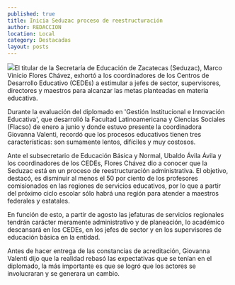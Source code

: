 ```yaml
---
published: true
title: Inicia Seduzac proceso de reestructuración
author: REDACCION
location: Local
category: Destacadas
layout: posts
---
```


![](http://i.imgur.com/8Yn4q46m.jpg)El titular de la Secretaría de Educación de Zacatecas (Seduzac), Marco Vinicio Flores Chávez, exhortó a los coordinadores de los Centros de Desarrollo Educativo (CEDEs) a estimular a jefes de sector, supervisores, directores y maestros para alcanzar las metas planteadas en materia educativa. 

Durante la evaluación del diplomado en 'Gestión Institucional e Innovación Educativa', que desarrolló la Facultad Latinoamericana y Ciencias Sociales (Flacso) de enero a junio y donde estuvo presente la coordinadora Giovanna Valenti, recordó que los procesos educativos tienen tres características: son sumamente lentos, difíciles y muy costosos.

Ante el subsecretario de Educación Básica y Normal, Ubaldo Ávila Ávila y los coordinadores de los CEDEs, Flores Chávez dio a conocer que la Seduzac está en un proceso de reestructuración administrativa. El objetivo, destacó, es disminuir al menos el 50 por ciento de los profesores comisionados en las regiones de servicios educativos, por lo que a partir del próximo ciclo escolar sólo habrá una región para atender a maestros federales y estatales.

En función de esto, a partir de agosto las jefaturas de servicios regionales tendrán carácter meramente administrativo y de planeación, lo académico descansará en los CEDEs, en los jefes de sector y en los supervisores de educación básica en la entidad.

Antes de hacer entrega de las constancias de acreditación, Giovanna Valenti dijo que la realidad rebasó las expectativas que se tenían en el diplomado, la más importante es que se logró que los actores se involucraran y se generara un cambio.
